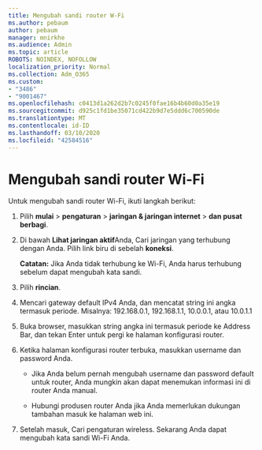 ```yaml
---
title: Mengubah sandi router W-Fi
ms.author: pebaum
author: pebaum
manager: mnirkhe
ms.audience: Admin
ms.topic: article
ROBOTS: NOINDEX, NOFOLLOW
localization_priority: Normal
ms.collection: Adm_O365
ms.custom:
- "3486"
- "9001467"
ms.openlocfilehash: c0413d1a262d2b7c0245f0fae16b4b60d0a35e19
ms.sourcegitcommit: d925c1fd1be35071cd422b9d7e5ddd6c700590de
ms.translationtype: MT
ms.contentlocale: id-ID
ms.lasthandoff: 03/10/2020
ms.locfileid: "42584516"
---
```

# <a name="change-your-wi-fi-router-password"></a>Mengubah sandi router Wi-Fi

Untuk mengubah sandi router Wi-Fi, ikuti langkah berikut:

1. Pilih **mulai** > **pengaturan** > **jaringan & jaringan internet** > **dan pusat berbagi**.

2. Di bawah **Lihat jaringan aktif**Anda, Cari jaringan yang terhubung dengan Anda. Pilih link biru di sebelah **koneksi**.<br>

   **Catatan:** Jika Anda tidak terhubung ke Wi-Fi, Anda harus terhubung sebelum dapat mengubah kata sandi.

3. Pilih **rincian**.

4. Mencari gateway default IPv4 Anda, dan mencatat string ini angka termasuk periode. Misalnya: 192.168.0.1, 192.168.1.1, 10.0.0.1, atau 10.0.1.1

5. Buka browser, masukkan string angka ini termasuk periode ke Address Bar, dan tekan Enter untuk pergi ke halaman konfigurasi router.

6. Ketika halaman konfigurasi router terbuka, masukkan username dan password Anda.<br>
   - Jika Anda belum pernah mengubah username dan password default untuk router, Anda mungkin akan dapat menemukan informasi ini di router Anda manual.

   - Hubungi produsen router Anda jika Anda memerlukan dukungan tambahan masuk ke halaman web ini.

7. Setelah masuk, Cari pengaturan wireless. Sekarang Anda dapat mengubah kata sandi Wi-Fi Anda.
